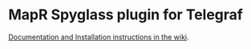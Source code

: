 # MapR Spyglass plugin for Telegraf

[Documentation and Installation instructions in the wiki](https://github.com/mapr-demos/mapr-monitoring-plugin/wiki).
